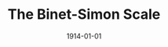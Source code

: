 --- 
title: The Binet-Simon Scale
layout: "tc-single"
hasContentInGallery: true
date: 1914-01-01
--- 
